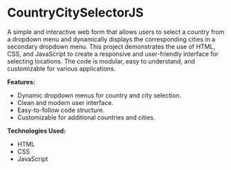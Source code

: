 # CountryCitySelectorJS
  
A simple and interactive web form that allows users to select a country from a dropdown menu and dynamically displays the corresponding cities in a secondary dropdown menu. This project demonstrates the use of HTML, CSS, and JavaScript to create a responsive and user-friendly interface for selecting locations. The code is modular, easy to understand, and customizable for various applications.

**Features:**
- Dynamic dropdown menus for country and city selection.
- Clean and modern user interface.
- Easy-to-follow code structure.
- Customizable for additional countries and cities.

**Technologies Used:**
- HTML
- CSS
- JavaScript

